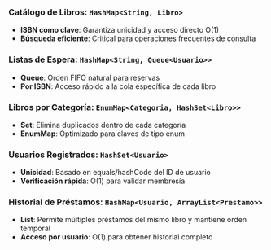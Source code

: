 ###  Catálogo de Libros: `HashMap<String, Libro>`
- **ISBN como clave**: Garantiza unicidad y acceso directo O(1)
- **Búsqueda eficiente**: Critical para operaciones frecuentes de consulta

### Listas de Espera: `HashMap<String, Queue<Usuario>>` 
- **Queue**: Orden FIFO natural para reservas
- **Por ISBN**: Acceso rápido a la cola específica de cada libro

### Libros por Categoría: `EnumMap<Categoria, HashSet<Libro>>`
- **Set**: Elimina duplicados dentro de cada categoría
- **EnumMap**: Optimizado para claves de tipo enum

### Usuarios Registrados: `HashSet<Usuario>`
- **Unicidad**: Basado en equals/hashCode del ID de usuario
- **Verificación rápida**: O(1) para validar membresía

### Historial de Préstamos: `HashMap<Usuario, ArrayList<Prestamo>>`
- **List**: Permite múltiples préstamos del mismo libro y mantiene orden temporal
- **Acceso por usuario**: O(1) para obtener historial completo
